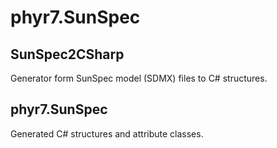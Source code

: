 # phyr7.SunSpec


## SunSpec2CSharp
Generator form SunSpec model (SDMX) files to C# structures.

## phyr7.SunSpec
Generated C# structures and attribute classes.

